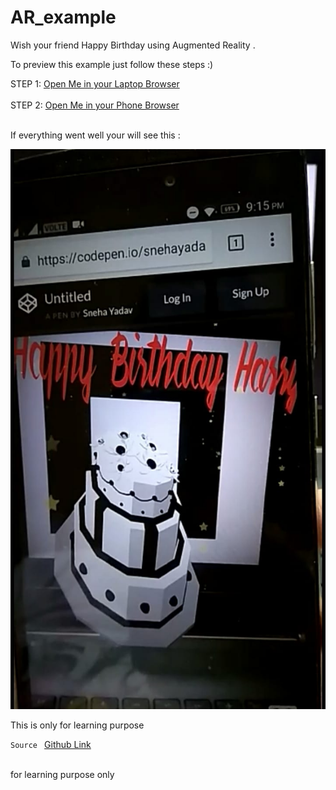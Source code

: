 # AR_example

Wish your friend Happy Birthday using Augmented Reality .

To preview this example just follow these steps :)

STEP 1: <a href="https://jeromeetienne.github.io/AR.js/data/images/HIRO.jpg">Open Me in your Laptop Browser</a><br><br>
STEP 2: <a href="https://codepen.io/snehayadavv/full/zaexgV/">Open Me in your Phone Browser</a><br><br>

If everything went well your will see this :



![](image/ss5.jpeg)


This is only for learning purpose

`Source `
<a href="https://github.com/jeromeetienne/AR.js/">Github Link</a><br><br>

for learning purpose only
